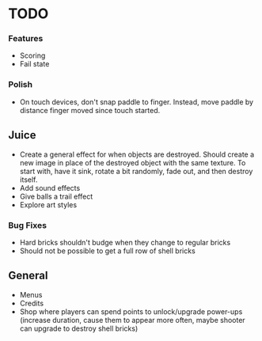 # TODO

### Features
* Scoring
* Fail state

### Polish
* On touch devices, don't snap paddle to finger. Instead, move paddle by distance finger moved since touch started.

## Juice
* Create a general effect for when objects are destroyed. Should create a new image in place of the destroyed object with the same texture. To start with, have it sink, rotate a bit randomly, fade out, and then destroy itself.
* Add sound effects
* Give balls a trail effect
* Explore art styles

### Bug Fixes
* Hard bricks shouldn't budge when they change to regular bricks
* Should not be possible to get a full row of shell bricks

## General
* Menus
* Credits
* Shop where players can spend points to unlock/upgrade power-ups (increase duration, cause them to appear more often, maybe shooter can upgrade to destroy shell bricks)